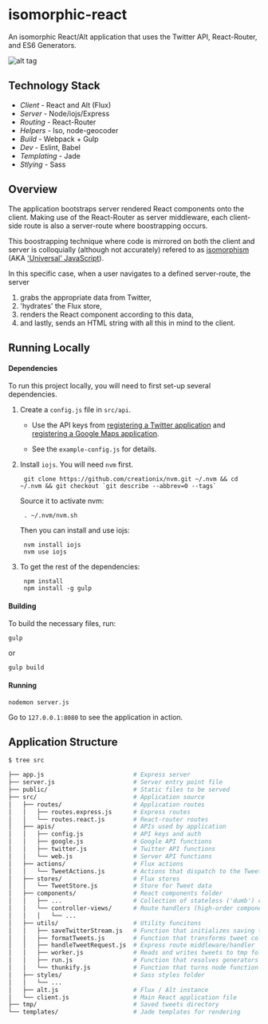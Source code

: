 # isomorphic-react
An isomorphic React/Alt application that uses the Twitter API, React-Router, and ES6 Generators.

![alt tag](https://raw.github.com/mrblueblue/isomorphic-react/master/isomorphic-react-screenshot.png)

## Technology Stack
* *Client* - React and Alt (Flux)
* *Server* - Node/iojs/Express
* *Routing* - React-Router
* *Helpers* - Iso, node-geocoder
* *Build* - Webpack + Gulp
* *Dev* - Eslint, Babel
* *Templating* - Jade
* *Stlying* - Sass

## Overview

The application bootstraps server rendered React components onto the client. Making use of the React-Router as server middleware, each client-side route is also a server-route where boostrapping occurs.

This boostrapping technique where code is mirrored on both the client and server is colloquially (although not accurately) refered to as [isomorphism](http://nerds.airbnb.com/isomorphic-javascript-future-web-apps/) (AKA ['Universal' JavaScript](https://medium.com/@mjackson/universal-javascript-4761051b7ae9)).

In this specific case, when a user navigates to a defined server-route, the server

1. grabs the appropriate data from Twitter,
2. 'hydrates' the Flux store,
3. renders the React component according to this data,
4. and lastly, sends an HTML string with all this in mind to the client.

## Running Locally

#### Dependencies
To run this project locally, you will need to first set-up several dependencies.

1. Create a `config.js` file in `src/api`. 

    * Use the API keys from [registering a Twitter application](https://apps.twitter.com/) and [registering a Google Maps application](https://developers.google.com/maps/documentation/javascript/tutorial).

    * See the `example-config.js` for details.

2. Install `iojs`. You will need `nvm` first.


        git clone https://github.com/creationix/nvm.git ~/.nvm && cd ~/.nvm && git checkout `git describe --abbrev=0 --tags`
    
    Source it to activate nvm:
    
        . ~/.nvm/nvm.sh
        
    Then you can install and use iojs:
    
        nvm install iojs
        nvm use iojs
  

3. To get the rest of the dependencies:

        npm install
        npm install -g gulp

#### Building

To build the necessary files, run:

    gulp
    
or
  
    gulp build

#### Running

    nodemon server.js
    
Go to `127.0.0.1:8080` to see the application in action.

## Application Structure

```bash
$ tree src

├── app.js                         # Express server
├── server.js                      # Server entry point file
├── public/                        # Static files to be served
├── src/                           # Application source
│   ├── routes/                    # Application routes
│   │   ├── routes.express.js      # Express routes
│   │   └── routes.react.js        # React-router routes
│   ├── apis/                      # APIs used by application
│   │   ├── config.js              # API keys and auth
│   │   ├── google.js              # Google API functions
│   │   ├── twitter.js             # Twitter API functions
│   │   └── web.js                 # Server API functions
│   ├── actions/                   # Flux actions
│   │   └── TweetActions.js        # Actions that dispatch to the Tweet Store
│   ├── stores/                    # Flux stores
│   │   └── TweetStore.js          # Store for Tweet data
│   ├── components/                # React components folder
│   │   ├── ...                    # Collection of stateless ('dumb') components
│   │   └── controller-views/      # Route handlers (high-order components or 'views')
│   │   │   └── ...
│   ├── utils/                     # Utility funcitons
│   │   ├── saveTwitterStream.js   # Function that initializes saving tweets
│   │   ├── formatTweets.js        # Function that transforms tweet collection
│   │   ├── handleTweetRequest.js  # Express route middleware/handler
│   │   ├── worker.js              # Reads and writes tweets to tmp folder
│   │   ├── run.js                 # Function that resolves generators for async
│   │   └── thunkify.js            # Function that turns node function into a thunk
│   ├── styles/                    # Sass styles folder
│   │   └── ... 
│   ├── alt.js                     # Flux / Alt instance
│   └── client.js                  # Main React application file
├── tmp/                           # Saved tweets directory
└── templates/                     # Jade templates for rendering
```
